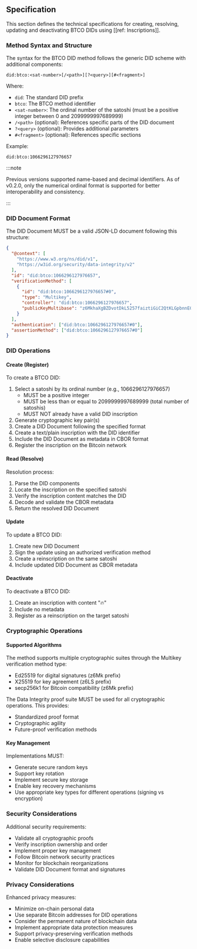 ## Specification

This section defines the technical specifications for creating, resolving, updating and deactivating BTCO DIDs using [[ref: Inscriptions]].

### Method Syntax and Structure

The syntax for the BTCO DID method follows the generic DID scheme with additional components:

```
did:btco:<sat-number>[/<path>][?<query>][#<fragment>]
```

Where:
- `did`: The standard DID prefix
- `btco`: The BTCO method identifier
- `<sat-number>`: The ordinal number of the satoshi (must be a positive integer between 0 and 2099999997689999)
- `/<path>` (optional): References specific parts of the DID document
- `?<query>` (optional): Provides additional parameters
- `#<fragment>` (optional): References specific sections

Example:
```
did:btco:1066296127976657
```


:::note

Previous versions supported name-based and decimal identifiers. As of v0.2.0, only the numerical ordinal format is supported for better interoperability and consistency.

:::

### DID Document Format

The DID Document MUST be a valid JSON-LD document following this structure:

```json
{
  "@context": [
    "https://www.w3.org/ns/did/v1",
    "https://w3id.org/security/data-integrity/v2"
  ],
  "id": "did:btco:1066296127976657",
  "verificationMethod": [
    {
      "id": "did:btco:1066296127976657#0",
      "type": "Multikey",
      "controller": "did:btco:1066296127976657",
      "publicKeyMultibase": "z6MkhaXgBZDvotDkL5257faiztiGiC2QtKLGpbnnEGta2doK"
    }
  ],
  "authentication": ["did:btco:1066296127976657#0"],
  "assertionMethod": ["did:btco:1066296127976657#0"]
}
```

### DID Operations

#### Create (Register)

To create a BTCO DID:

1. Select a satoshi by its ordinal number (e.g., 1066296127976657)
   - MUST be a positive integer
   - MUST be less than or equal to 2099999997689999 (total number of satoshis)
   - MUST NOT already have a valid DID inscription
2. Generate cryptographic key pair(s)
3. Create a DID Document following the specified format
4. Create a text/plain inscription with the DID identifier
5. Include the DID Document as metadata in CBOR format
6. Register the inscription on the Bitcoin network

#### Read (Resolve)

Resolution process:

1. Parse the DID components
2. Locate the inscription on the specified satoshi
3. Verify the inscription content matches the DID
4. Decode and validate the CBOR metadata
5. Return the resolved DID Document

#### Update

To update a BTCO DID:

1. Create new DID Document
2. Sign the update using an authorized verification method
3. Create a reinscription on the same satoshi
4. Include updated DID Document as CBOR metadata

#### Deactivate

To deactivate a BTCO DID:

1. Create an inscription with content "🔥"
2. Include no metadata
3. Register as a reinscription on the target satoshi

### Cryptographic Operations

#### Supported Algorithms

The method supports multiple cryptographic suites through the Multikey verification method type:

- Ed25519 for digital signatures (z6Mk prefix)
- X25519 for key agreement (z6LS prefix)
- secp256k1 for Bitcoin compatibility (z6Mk prefix)

The Data Integrity proof suite MUST be used for all cryptographic operations. This provides:
- Standardized proof format
- Cryptographic agility
- Future-proof verification methods

#### Key Management

Implementations MUST:
- Generate secure random keys
- Support key rotation
- Implement secure key storage
- Enable key recovery mechanisms
- Use appropriate key types for different operations (signing vs encryption)

### Security Considerations

Additional security requirements:

- Validate all cryptographic proofs
- Verify inscription ownership and order
- Implement proper key management
- Follow Bitcoin network security practices
- Monitor for blockchain reorganizations
- Validate DID Document format and signatures

### Privacy Considerations

Enhanced privacy measures:

- Minimize on-chain personal data
- Use separate Bitcoin addresses for DID operations
- Consider the permanent nature of blockchain data
- Implement appropriate data protection measures
- Support privacy-preserving verification methods
- Enable selective disclosure capabilities 